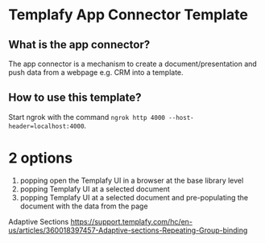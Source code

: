 # Templafy App Connector Template

## What is the app connector?

The app connector is a mechanism to create a document/presentation and push data from a webpage e.g. CRM into a template.

## How to use this template?

Start ngrok with the command `ngrok http 4000 --host-header=localhost:4000`.

# 2 options

1. popping open the Templafy UI in a browser at the base library level
2. popping Templafy UI at a selected document
3. popping Templafy UI at a selected document and pre-populating the document with the data from the page

Adaptive Sections
https://support.templafy.com/hc/en-us/articles/360018397457-Adaptive-sections-Repeating-Group-binding
